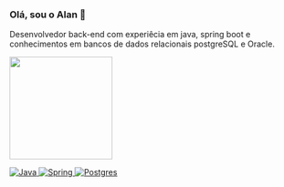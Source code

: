### Olá, sou o Alan  👋

Desenvolvedor back-end com experiêcia em java, spring boot e conhecimentos em bancos de dados relacionais postgreSQL e Oracle.


<div>
  <a href="https://github.com/alantrs">
  <img height="180em" src="https://github-readme-stats.vercel.app/api?username=alantrs&show_icons=true&theme=dark&include_all_commits=false&count_private=true"/>
</div>
  
![Java](https://img.shields.io/badge/java-%23ED8B00.svg?style=for-the-badge&logo=java&logoColor=white) ![Spring](https://img.shields.io/badge/spring-%236DB33F.svg?style=for-the-badge&logo=spring&logoColor=white) ![Postgres](https://img.shields.io/badge/postgres-%23316192.svg?style=for-the-badge&logo=postgresql&logoColor=white) 
 
